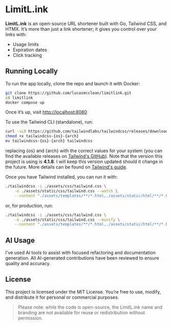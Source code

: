 # LimitL.ink

**LimitL.ink** is an open-source URL shortener built with Go, Tailwind CSS, and
HTMX. It’s more than just a link shortener; it gives you control over your
links with:

- Usage limits
- Expiration dates
- Click tracking

## Running Locally

To run the app locally, clone the repo and launch it with Docker:

```bash
git clone https://github.com/lucasmcclean/limitlink.git
cd limitlink
docker compose up
```

Once it’s up, visit [http://localhost:8080](http://localhost:8080)

To use the Tailwind CLI (standalone), run:

```bash
curl -sLO https://github.com/tailwindlabs/tailwindcss/releases/download/v4.1.8/tailwindcss-{os}-{arch}
chmod +x tailwindcss-{os}-{arch}
mv tailwindcss-{os}-{arch} tailwindcss
```

replacing {os} and {arch} with the correct values for your system (you can find
the available releases on
[Tailwind's GitHub](https://github.com/tailwindlabs/tailwindcss/releases/)).
Note that the version this project is using is **4.1.8**. I will keep this
version updated should it change in the future. More details can be found on
[Tailwind's guide](https://tailwindcss.com/blog/standalone-cli).

Once you have Tailwind installed, you can run it with:

```bash
./tailwindcss -i ./assets/css/tailwind.css \
    -o ./assets/static/css/tailwind.css --watch \
    --content "./assets/templates/**/*.html,./assets/static/html/**/*.html"
```

or, for production, run:

```bash
./tailwindcss -i ./assets/css/tailwind.css \
    -o ./assets/static/css/tailwind.css --minify \
    --content "./assets/templates/**/*.html,./assets/static/html/**/*.html"
```

## AI Usage

I've used AI tools to assist with focused refactoring and documentation
generation. All AI-generated contributions have been reviewed to ensure quality
and accuracy.

## License

This project is licensed under the MIT License. You’re free to use,
modify, and distribute it for personal or commercial purposes.

> Please note: while the code is open-source, the LimitL.ink name and
> branding are not available for reuse or redistribution without permission.
